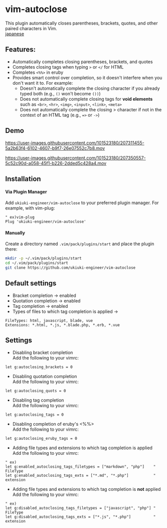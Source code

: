# vim-autoclose
This plugin automatically closes parentheses, brackets, quotes, and other paired characters in Vim.  
[japanese](https://github.com/ukiuki-engineer/vim-autoclose/blob/master/readme_ja.md)

## Features:
- Automatically completes closing parentheses, brackets, and quotes
- Completes closing tags when typing `>` or `</` for HTML
- Completes `<%%>` in eruby
- Provides smart control over completion, so it doesn't interfere when you don't want it to. For example:
  - Doesn't automatically complete the closing character if you already typed both (e.g., `()` won't become `())`)
  - Does not automatically complete closing tags for **void elements** such as `<br>`, `<hr>`, `<img>`, `<input>`, `<link>`, `<meta>`
  - Does not automatically complete the closing > character if not in the context of an HTML tag (e.g., `=>` or `->`)

## Demo
https://user-images.githubusercontent.com/101523180/207311455-5a2b63f4-6102-4607-b9f7-26e07552c7b8.mov

https://user-images.githubusercontent.com/101523180/207350557-5c52c90d-a058-45f1-b226-2dded5c428a4.mov

## Installation
#### Via Plugin Manager
Add `ukiuki-engineer/vim-autoclose` to your preferred plugin manager.
For example, with vim-plug:
```vim
" ex)vim-plug
Plug 'ukiuki-engineer/vim-autoclose'
```
#### Manually
Create a directory named `.vim/pack/plugins/start` and place the plugin there:
```bash
mkdir -p ~/.vim/pack/plugins/start
cd ~/.vim/pack/plugins/start
git clone https://github.com/ukiuki-engineer/vim-autoclose
```

## Default settings
- Bracket completion → enabled
- Quotation completion → enabled
- Tag completion → enabled
- Types of files to which tag completion is applied
→
```
FileTypes: html, javascript, blade, vue
Extensions: *.html, *.js, *.blade.php, *.erb, *.vue
```

## Settings
- Disabling bracket completion  
Add the following to your vimrc:
```vim
let g:autoclosing_brackets = 0
```
- Disabling quotation completion  
Add the following to your vimrc:
```vim
let g:autoclosing_quots = 0
```
- Disabling tag completion  
Add the following to your vimrc:
```vim
let g:autoclosing_tags = 0
```

- Disabling completion of eruby's <%%>  
Add the following to your vimrc:
```vim
let g:autoclosing_eruby_tags = 0
```

- Adding file types and extensions to which tag completion is applied  
Add the following to your vimrc:
```vim
" ex)
let g:enabled_autoclosing_tags_filetypes = ["markdown", "php"]    " FileType
let g:enabled_autoclosing_tags_exts = ["*.md", "*.php"]           " extension
```

- Adding file types and extensions to which tag completion is **not** applied  
Add the following to your vimrc:
```vim
" ex)
let g:disabled_autoclosing_tags_filetypes = ["javascript", "php"] " FileType
let g:disabled_autoclosing_tags_exts = ["*.js", "*.php"]          " extension
```
